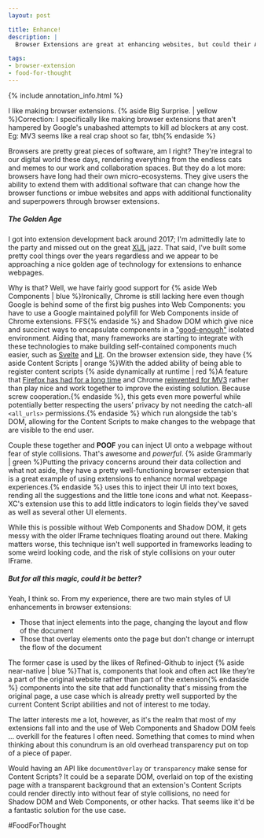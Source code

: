 ```yaml
---
layout: post

title: Enhance!
description: |
  Browser Extensions are great at enhancing websites, but could their APIs be better?

tags:
- browser-extension
- food-for-thought
---
```


{% include annotation_info.html %}

I like making browser extensions. {% aside Big Surprise. | yellow %}Correction: I specifically like making browser extensions that aren't hampered by Google's unabashed attempts to kill ad blockers at any cost. Eg: MV3 seems like a real crap shoot so far, tbh{% endaside %}

Browsers are pretty great pieces of software, am I right? They're integral to our digital world these days, rendering everything from the endless cats and memes to our work and collaboration spaces. But they do a lot more: browsers have long had their own micro-ecosystems. They give users the ability to extend them with additional software that can change how the browser functions or imbue websites and apps with additional functionality and superpowers through browser extensions.

##### The Golden Age
I got into extension development back around 2017; I'm admittedly late to the party and missed out on the great <a href="https://en.wikipedia.org/wiki/XUL">XUL</a> jazz. That said, I've built some pretty cool things over the years regardless and we appear to be approaching a nice golden age of technology for extensions to enhance webpages.

Why is that? Well, we have fairly good support for {% aside Web Components | blue %}Ironically, Chrome is still lacking here even though Google is behind some of the first big pushes into Web Components: you have to use a Google maintained polyfill for Web Components inside of Chrome extensions. FFS{% endaside %} and Shadow DOM which give nice and succinct ways to encapsulate components in a ["good-enough"](https://blog.revillweb.com/open-vs-closed-shadow-dom-9f3d7427d1af) isolated environment. Aiding that, many frameworks are starting to integrate with these technologies to make building self-contained components much easier, such as [Svelte](svelte.dev/) and [Lit](lit.dev). On the browser extension side, they have {% aside Content Scripts | orange %}With the added ability of being able to register content scripts {% aside dynamically at runtime | red %}A feature that [Firefox has had for a long time](https://developer.mozilla.org/en-US/docs/Mozilla/Add-ons/WebExtensions/API/contentScripts) and Chrome [reinvented for MV3](https://developer.chrome.com/blog/crx-scripting-api/) rather than play nice and work together to improve the existing solution. Because screw cooperation.{% endaside %}, this gets even more powerful while potentially better respecting the users’ privacy by not needing the catch-all `<all_urls>` permissions.{% endaside %} which run alongside the tab's DOM, allowing for the Content Scripts to make changes to the webpage that are visible to the end user.

Couple these together and **POOF** you can inject UI onto a webpage without fear of style collisions. That's awesome and _powerful_. {% aside Grammarly | green %}Putting the privacy concerns around their data collection and what not aside, they have a pretty well-functioning browser extension that is a great example of using extensions to enhance normal webpage experiences.{% endaside %} uses this to inject their UI into text boxes, rending all the suggestions and the little tone icons and what not. Keepass-XC's extension use this to add little indicators to login fields they've saved as well as several other UI elements.

While this is possible without Web Components and Shadow DOM, it gets messy with the older IFrame techniques floating around out there. Making matters worse, this technique isn't well supported in frameworks leading to some weird looking code, and the risk of style collisions on your outer IFrame.

##### But for all this magic, could it be better?
Yeah, I think so. From my experience, there are two main styles of UI enhancements in browser extensions:

- Those that inject elements into the page, changing the layout and flow of the
  document
- Those that overlay elements onto the page but don't change or interrupt the
  flow of the document

The former case is used by the likes of Refined-Github to inject {% aside near-native | blue %}That is, components that look and often act like they’re a part of the original website rather than part of the extension{% endaside %} components into the site that add functionality that's missing from the original page, a use case which is already pretty well supported by the current Content Script abilities and not of interest to me today.

The latter interests me a lot, however, as it's the realm that most of my extensions fall into and the use of Web Components and Shadow DOM feels ... overkill for the features I often need. Something that comes to mind when thinking about this conundrum is an old overhead transparency put on top of a piece of paper.

Would having an API like `documentOverlay` or `transparency` make sense for Content Scripts? It could be a separate DOM, overlaid on top of the existing page with a transparent background that an extension's Content Scripts could render directly into without fear of style collisions, no need for Shadow DOM and Web Components, or other hacks. That seems like it'd be a fantastic solution for the use case.

#FoodForThought
